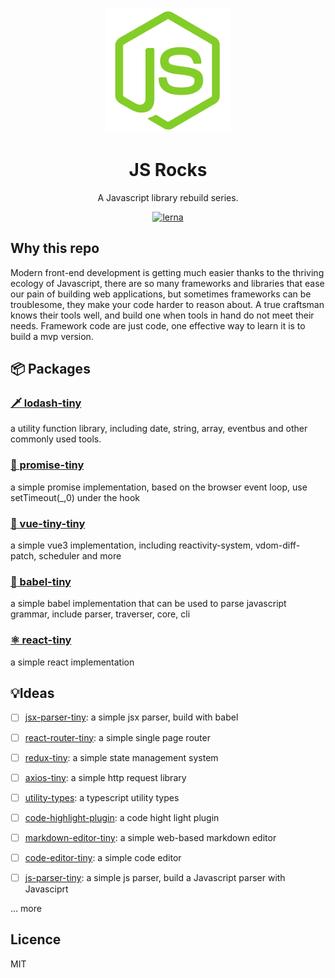 <p align="center">
  <a href="#">
    <img width="200" src="./assets/js-rock.png"></img>
  </a>
</p>

<h1 align="center">JS Rocks</h1>

<div align="center">
  A Javascript library rebuild series.
<div>


[![lerna](https://img.shields.io/badge/maintained%20with-lerna-cc00ff.svg)](https://lerna.js.org/)
  

<div align="left"><div>


## Why this repo

Modern front-end development is getting much easier thanks to the thriving ecology of Javascript, there are so many frameworks and libraries that ease our pain of building web applications, but sometimes frameworks can be troublesome, they make your code harder to reason about. A true craftsman knows their tools well, and build one when tools in hand do not meet their needs.  Framework code are just code, one effective way to learn it is to build a mvp version.


## 📦 Packages

### [🗡️ lodash-tiny](./packages/lodash-tiny/README.md)
a utility function library, including date, string, array, eventbus and other commonly used tools.

### [🧭 promise-tiny](./packages/promise-tiny/README.md)

a simple promise implementation, based on the browser event loop, use setTimeout(_,0) under the hook
  
### [🚀 vue-tiny-tiny](./packages/vue-tiny/README.md)

 a simple vue3 implementation, including reactivity-system, vdom-diff-patch, scheduler and more
  
### [🗼 babel-tiny](./packages/babel-tiny/README.md)

 a simple babel implementation that can be used to parse javascript grammar, include parser, traverser, core, cli 


### [ ⚛️ react-tiny](./packages/react-tiny/README.md)

a simple react implementation

 ## 💡Ideas

- [ ] [jsx-parser-tiny](): a simple jsx parser, build with babel

- [ ] [react-router-tiny](): a simple single page router
  
- [ ] [redux-tiny](): a simple state management system

- [ ] [axios-tiny](): a simple http request library

- [ ] [utility-types](): a typescript utility types

- [ ] [code-highlight-plugin](): a code hight light plugin

- [ ] [markdown-editor-tiny](): a simple web-based markdown editor

- [ ] [code-editor-tiny](): a simple code editor

- [ ] [js-parser-tiny](): a simple js parser, build a Javascript parser with Javasciprt

  
... more

## Licence
MIT